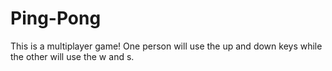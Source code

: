 # Ping-Pong
This is a multiplayer game! One person will use the up and down keys while the other will use the w and s. 
